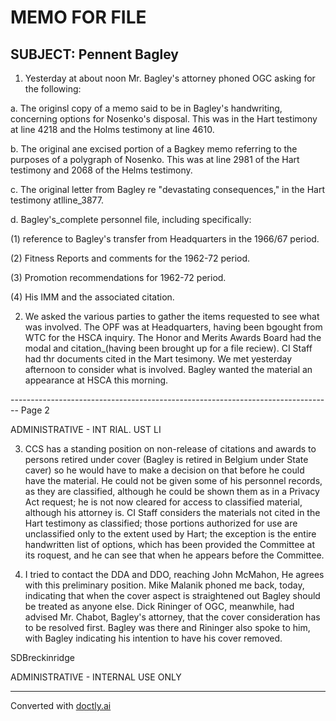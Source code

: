 # MEMO FOR FILE

## SUBJECT: Pennent Bagley

1. Yesterday at about noon Mr. Bagley's attorney phoned OGC asking for the following:

a. The originsl copy of a memo said to be in Bagley's handwriting, concerning options for Nosenko's disposal. This was in the Hart testimony at line 4218 and the Holms testimony at line 4610.

b. The original ane excised portion of a Bagkey memo referring to the purposes of a polygraph of Nosenko. This was at line 2981 of the Hart testimony and 2068 of the Helms testimony.

c. The original letter from Bagley re "devastating consequences," in the Hart testimony atlline_3877.

d. Bagley's_complete personnel file, including specifically:

(1) reference to Bagley's transfer from Headquarters in the 1966/67 period.

(2) Fitness Reports and comments for the 1962-72 period.

(3) Promotion recommendations for 1962-72 period.

(4) His IMM and the associated citation.

2. We asked the various parties to gather the items requested to see what was involved. The OPF was at Headquarters, having been bgought from WTC for the HSCA inquiry. The Honor and Merits Awards Board had the modal and citation_(having been brought up for a file reciew). CI Staff had thr documents cited in the Mart tesimony. We met yesterday afternoon to consider what is involved. Bagley wanted the material an appearance at HSCA this morning.


-------------------------------------------------------------------------------- Page 2

ADMINISTRATIVE - INT RIAL. UST LI

3. CCS has a standing position on non-release of citations and awards to persons retired under cover (Bagley is retired in Belgium under State caver) so he would have to make a decision on that before he could have the material. He could not be given some of his personnel records, as they are classified, although he could be shown them as in a Privacy Act request; he is not now cleared for access to classified material, although his attorney is. CI Staff considers the materials not cited in the Hart testimony as classified; those portions authorized for use are unclassified only to the extent used by Hart; the exception is the entire handwritten list of options, which has been provided the Committee at its roquest, and he can see that when he appears before the Committee.

4. I tried to contact the DDA and DDO, reaching John McMahon, He agrees with this preliminary position. Mike Malanik phoned me back, today, indicating that when the cover aspect is straightened out Bagley should be treated as anyone else. Dick Rininger of OGC, meanwhile, had advised Mr. Chabot, Bagley's attorney, that the cover consideration has to be resolved first. Bagley was there and Rininger also spoke to him, with Bagley indicating his intention to have his cover removed.

SDBreckinridge

ADMINISTRATIVE - INTERNAL USE ONLY


---
Converted with [doctly.ai](https://doctly.ai)
